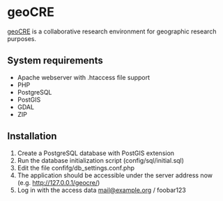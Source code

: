 geoCRE
======

<a href="http://geocre.net/">geoCRE</a> is a collaborative research environment for geographic research purposes.

System requirements
-------------------

* Apache webserver with .htaccess file support
* PHP
* PostgreSQL
* PostGIS
* GDAL
* ZIP

Installation
------------

1. Create a PostgreSQL database with PostGIS extension
2. Run the database initialization script (config/sql/initial.sql)
3. Edit the file confifg/db_settings.conf.php
4. The application should be accessible under the server address now (e.g. http://127.0.0.1/geocre/)
5. Log in with the access data mail@example.org / foobar123
